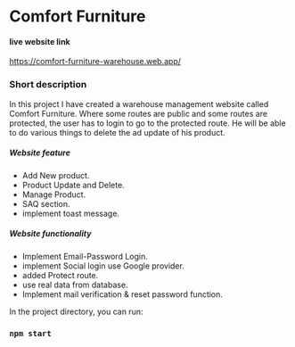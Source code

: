 # Comfort Furniture

#### live website link
https://comfort-furniture-warehouse.web.app/


### Short description
In this project I have created a warehouse management website called Comfort Furniture. Where some routes are public and some routes are protected, the user has to login to go to the protected route. He will be able to do various things to delete the ad update of his product.

##### Website feature 
* Add New product.
* Product Update and Delete.
* Manage Product.
* SAQ section.
* implement toast message.

##### Website functionality
* Implement Email-Password Login.
* implement Social login use Google provider.
* added Protect route.
* use real data from database.
* Implement mail verification & reset password function.


In the project directory, you can run:

### `npm start`

